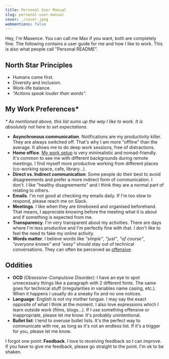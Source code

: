 ```yaml
---
title: Personal User Manual
slug: personal-user-manual
cover: ./cover.jpeg
webmentions: false
---
```


Hey, I'm Maxence. You can call me Max if you want, both are completely fine. The following contains
a user guide for me and how I like to work. This is also what people call "Personal README".

## North Star Principles

- Humans come first.
- Diversity and inclusion.
- Work-life balance.
- _"Actions speak louder than words"_.

## My Work Preferences\*

_\* As mentioned above, this list sums up the way I like to work. It is absolutely not here to set
expectations._

- **Asynchronous communication**. Notifications are my productivity killer. They are always switched
  off. That's why I am more "offline" than the average. It allows me to do deep work sessions, free
  of distractions.
- **Home office**. [My work setup](/uses) is very minimalistic and nomad-friendly. It's common to
  see me with different backgrounds during remote meetings. I find myself more productive working
  from different places (co-working space, cafe, library...).
- **Direct vs. Indirect communication**: Some people do their best to avoid disagreements and prefer
  a more indirect form of communication. I don't. I like "healthy disagreements" and I think they
  are a normal part of relating to others.
- **Emails**. I'm not good at checking my emails daily. If I'm too slow to respond, please reach me
  on Slack.
- **Meetings**. I like when they are timeboxed and organised beforehand. That means, I appreciate
  knowing before the meeting what it is about and if something is expected from me.
- **Transparency**. I'm very transparent about my activities. There are days where I'm less
  productive and I'm perfectly fine with that. I don't like to feel the need to fake my online
  activity.
- **Words matter**. I believe words like _"simple"_, _"just"_, _"of course"_, _"everyone knows"_ and
  _"easy"_ should stay out of technical conversations. They can often be perceived as
  [offensive](https://css-tricks.com/words-avoid-educational-writing/).

## Oddities

- **OCD** _(Obsessive-Compulsive Disorder)_: I have an eye to spot unnecessary things like a
  paragraph with 2 different fonts. The same goes for technical stuff (irregularities in variables
  name casing, etc.). When it happens I usually do a sneaky fix and no one notices.
- **Language**: English is not my mother tongue. I may say the exact opposite of what I think at the
  moment. I also love expressions which I learn outside work (films, blogs...). If I use something
  offensive or inappropriate, please let me know. It's probably unintentional.
- **Bullet list**: I tend to overuse bullet lists. It's the perfect way to communicate with me, as
  long as it's not an endless list. If it's a trigger for you, please let me know.

I forgot one point: **Feedback**. I love to receiving feedback so I can improve. If you have to give
me feedback, please go straight to the point. I'm ok to be shaken.
